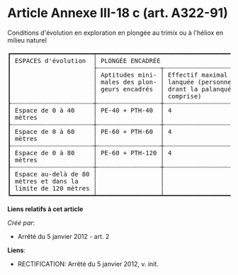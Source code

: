 # Article Annexe III-18 c (art. A322-91)

Conditions d'évolution en exploration en plongée au trimix ou à l'héliox en milieu naturel

<pre>
┏━━━━━━━━━━━━━━━━━━━━━━┯━━━━━━━━━━━━━━━━━━━━━━━━━━━━━━━━━━━━━━━━━━━━━━━━━━━━━━━━━━━━━━━━━━━┯━━━━━━━━━━━━━━━━━━━━━━━━━━━━━━━━┓
┃ ESPACES d'évolution  │ PLONGÉE ENCADRÉE                                                  │ PLONGÉE AUTONOME               ┃
┃                      ├┈┈┈┈┈┈┈┈┈┈┈┈┈┈┈┈┈┬┈┈┈┈┈┈┈┈┈┈┈┈┈┈┈┈┈┈┈┈┈┈┈┈┈┈┈┈┬┈┈┈┈┈┈┈┈┈┈┈┈┈┈┈┈┈┈┈┈┼┈┈┈┈┈┈┈┈┈┈┈┈┈┈┈┈┈┈┬┈┈┈┈┈┈┈┈┈┈┈┈┈┨
┃                      │ Aptitudes mini- │ Effectif maximal de la pa- │ Compétence mini-   │ Aptitudes mini-  │ Effectif    ┃
┃                      │ males des plon- │ lanquée (personne enca-    │ male de la per-    │ males des plon-  │ maximal de  ┃
┃                      │ geurs encadrés  │ drant la palanquée non     │ sonne encadrant la │ geurs en autono- │ la palan-   ┃
┃                      │                 │ comprise)                  │ palanquée          │ mie              │ quée        ┃
┠┈┈┈┈┈┈┈┈┈┈┈┈┈┈┈┈┈┈┈┈┈┈┼┈┈┈┈┈┈┈┈┈┈┈┈┈┈┈┈┈┼┈┈┈┈┈┈┈┈┈┈┈┈┈┈┈┈┈┈┈┈┈┈┈┈┈┈┈┈┼┈┈┈┈┈┈┈┈┈┈┈┈┈┈┈┈┈┈┈┈┼┈┈┈┈┈┈┈┈┈┈┈┈┈┈┈┈┈┈┼┈┈┈┈┈┈┈┈┈┈┈┈┈┨
┃ Espace de 0 à 40     │ PE-40 + PTH-40  │ 4                          │ E3 + PTH-40        │ PA-40 + PTH-40   │ 3           ┃
┃ mètres               │                 │                            │                    │                  │             ┃
┠┈┈┈┈┈┈┈┈┈┈┈┈┈┈┈┈┈┈┈┈┈┈┼┈┈┈┈┈┈┈┈┈┈┈┈┈┈┈┈┈┼┈┈┈┈┈┈┈┈┈┈┈┈┈┈┈┈┈┈┈┈┈┈┈┈┈┈┈┈┼┈┈┈┈┈┈┈┈┈┈┈┈┈┈┈┈┈┈┈┈┼┈┈┈┈┈┈┈┈┈┈┈┈┈┈┈┈┈┈┼┈┈┈┈┈┈┈┈┈┈┈┈┈┨
┃ Espace de 0 à 60     │ PE-60 + PTH-60  │ 4                          │ E4 + PTH-60        │ PA-60 + PTH-60   │ 3           ┃
┃ mètres               │                 │                            │                    │                  │             ┃
┠┈┈┈┈┈┈┈┈┈┈┈┈┈┈┈┈┈┈┈┈┈┈┼┈┈┈┈┈┈┈┈┈┈┈┈┈┈┈┈┈┼┈┈┈┈┈┈┈┈┈┈┈┈┈┈┈┈┈┈┈┈┈┈┈┈┈┈┈┈┼┈┈┈┈┈┈┈┈┈┈┈┈┈┈┈┈┈┈┈┈┼┈┈┈┈┈┈┈┈┈┈┈┈┈┈┈┈┈┈┼┈┈┈┈┈┈┈┈┈┈┈┈┈┨
┃ Espace de 0 à 80     │ PE-60 + PTH-120 │ 4                          │ E4 + PTH-120       │ PA-60 + PTH-120  │ 3           ┃
┃ mètres               │                 │                            │                    │                  │             ┃
┠┈┈┈┈┈┈┈┈┈┈┈┈┈┈┈┈┈┈┈┈┈┈┼┈┈┈┈┈┈┈┈┈┈┈┈┈┈┈┈┈┼┈┈┈┈┈┈┈┈┈┈┈┈┈┈┈┈┈┈┈┈┈┈┈┈┈┈┈┈┼┈┈┈┈┈┈┈┈┈┈┈┈┈┈┈┈┈┈┈┈┼┈┈┈┈┈┈┈┈┈┈┈┈┈┈┈┈┈┈┼┈┈┈┈┈┈┈┈┈┈┈┈┈┨
┃ Espace au-delà de 80 │                 │                            │                    │ PA-60 + PTH-120  │ 3           ┃
┃ mètres et dans la    │                 │                            │                    │                  │             ┃
┃ limite de 120 mètres │                 │                            │                    │                  │             ┃
┗━━━━━━━━━━━━━━━━━━━━━━┷━━━━━━━━━━━━━━━━━┷━━━━━━━━━━━━━━━━━━━━━━━━━━━━┷━━━━━━━━━━━━━━━━━━━━┷━━━━━━━━━━━━━━━━━━┷━━━━━━━━━━━━━┛
</pre>


**Liens relatifs à cet article**

_Créé par_:

  - Arrêté du 5 janvier 2012 - art. 2

**Liens**:

  - RECTIFICATION: Arrêté du 5 janvier 2012, v. init.

